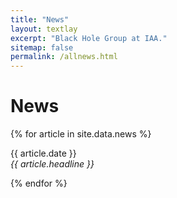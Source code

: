 ```yaml
---
title: "News"
layout: textlay
excerpt: "Black Hole Group at IAA."
sitemap: false
permalink: /allnews.html
---
```


# News

{% for article in site.data.news %}
<p>{{ article.date }}<br>
<em>{{ article.headline }}</em></p>
{% endfor %}

